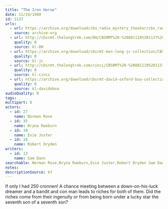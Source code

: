 ```yaml
---
title: "The Iron Horse"
date: 11/19/1980
id: 1137
urls: 
  - url: https://archive.org/download/cbs_radio_mystery_theater/cbs_radio_mystery_theater-1101-1150.zip/cbs_radio_mystery_theater-1101-1150%2Fcbsrmt_1137_the_iron_horse.mp3
    source: archive-org
  - url: http://cbsrmt.thelongtrek.com/DH/CBSRMT%20-%20801119%201137%20The%20Iron%20Horse_dh.mp3
    quality: 0
    source: kl-DH
  - url: https://archive.org/download/cbsrmt-ken-long-jc-collection/CBSRMT - 801119 1137 Iron Horse vbr jt_jc.mp3
    quality: 0
    source: kl-jc
  - url: http://cbsrmt.thelongtrek.com/cinci/CBSRMT%20-%20801119%201137%20The%20Iron%20Horse%20(rr%20800804)_cinci.mp3
    quality: 0
    source: kl-cinci
  - url: https://archive.org/download/cbsrmt-david-oxford-boa-collection/CBSRMT-801119-1137-repeated-810203-The-Iron-Horse-(128-44)_WHCU-{BoA}.mp3
    quality: 0
    source: kl-davidoboa
audioQuality: 0
tags: 
multipart: 0
actors:  
  - id: 27
    name: Norman Rose  
  - id: 35
    name: Bryna Raeburn  
  - id: 10
    name: Evie Juster  
  - id: 16
    name: Robert Dryden
writers:  
  - id: 13
    name: Sam Dann
searchable: Norman Rose,Bryna Raeburn,Evie Juster,Robert Dryden Sam Dann
notes: 
descriptionSource: kf
---
```

If only I had 250 cronnen! A chance meeting between a down-on-his-luck dreamer and a bandit and con man leads to riches for both of them. Did the riches come from their ingenuity or from being born under a lucky star the seventh son of a seventh son?